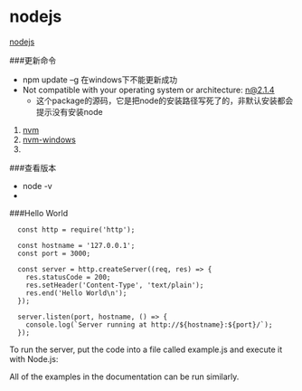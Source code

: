 # nodejs
[nodejs](https://nodejs.org/en/ "nodejs")

###更新命令
- npm update –g 在windows下不能更新成功 
- Not compatible with your operating system or architecture: n@2.1.4
  - 这个package的源码，它是把node的安装路径写死了的，非默认安装都会提示没有安装node

1. [nvm](https://github.com/creationix/nvm "bash")
2. [nvm-windows](https://github.com/coreybutler/nvm-windows "nvm-windows")
3. 

###查看版本
- node -v
- 

###Hello World
```
  const http = require('http');
  
  const hostname = '127.0.0.1';
  const port = 3000;
  
  const server = http.createServer((req, res) => {
    res.statusCode = 200;
    res.setHeader('Content-Type', 'text/plain');
    res.end('Hello World\n');
  });
  
  server.listen(port, hostname, () => {
    console.log(`Server running at http://${hostname}:${port}/`);
  });
  ```
  
  To run the server, put the code into a file called example.js and execute it with Node.js:

<!--
$ node example.js
Server running at http://127.0.0.1:3000/
-->
All of the examples in the documentation can be run similarly.
  
  
  
